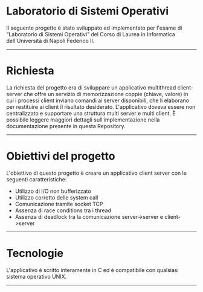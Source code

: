 # Laboratorio di Sistemi Operativi
Il seguente progetto è stato sviluppato ed implementato per l'esame di “Laboratorio di Sistemi Operativi” del Corso di Laurea in Informatica dell'Università di Napoli Federico II.
___
# Richiesta
La richiesta del progetto era di sviluppare un applicativo multithread client-server che offre un servizio di memorizzazione coppie (chiave, valore) in cui i processi client inviano comandi ai server disponibili, che li elaborano per restituire ai client il risultato desiderato. 
L'applicativo doveva essere non centralizzato e supportare una struttura multi server e multi client.
È possibile leggere maggiori dettagli sull'implementazione nella documentazione presente in questa Repository.
___
# Obiettivi del progetto
L'obiettivo di questo progetto è creare un applicativo client server con le seguenti caratteristiche:

- Utilizzo di I/O non bufferizzato
- Utilizzo corretto delle system call
- Comunicazione tramite socket TCP
- Assenza di race conditions tra i thread
- Assenza di deadlock tra la comunicazione server->server e client->server
___
# Tecnologie
L'applicativo è scritto interamente in C ed è compatibile con qualsiasi sistema operativo UNIX.
___
